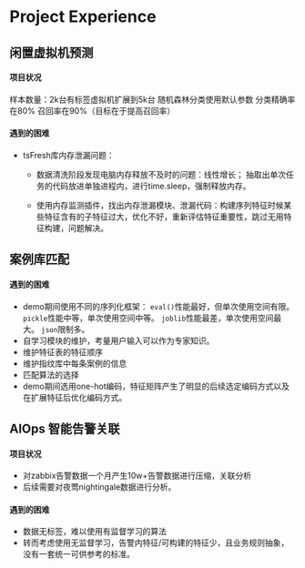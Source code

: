 # Project Experience



## 闲置虚拟机预测
#### 项目状况

样本数量：2k台有标签虚拟机扩展到5k台
随机森林分类使用默认参数
分类精确率在80%
召回率在90%（目标在于提高召回率）

#### 遇到的困难

+ tsFresh库内存泄漏问题：
	+ 数据清洗阶段发现电脑内存释放不及时的问题：线性增长；
	抽取出单次任务的代码放进单独进程内，进行time.sleep，强制释放内存。
		
	+ 使用内存监测插件，找出内存泄漏模块、泄漏代码：构建序列特征时候某些特征含有的子特征过大，优化不好，重新评估特征重要性，跳过无用特征构建，问题解决。



## 案例库匹配

#### 遇到的困难
+ demo期间使用不同的序列化框架：
	`eval()`性能最好，但单次使用空间有限。
	`pickle`性能中等，单次使用空间中等。
	`joblib`性能最差，单次使用空间最大。
	`json`限制多。
+ 自学习模块的维护，考量用户输入可以作为专家知识。
+ 维护特征表的特征顺序
+ 维护指纹库中每条案例的信息
+ 匹配算法的选择
+ demo期间选用one-hot编码，特征矩阵产生了明显的后续选定编码方式以及在扩展特征后优化编码方式。



## AIOps 智能告警关联
#### 项目状况
+ 对zabbix告警数据一个月产生10w+告警数据进行压缩，关联分析
+ 后续需要对夜莺nightingale数据进行分析。

#### 遇到的困难
+ 数据无标签，难以使用有监督学习的算法
+ 转而考虑使用无监督学习，告警内特征/可构建的特征少，且业务规则抽象，没有一套统一可供参考的标准。
